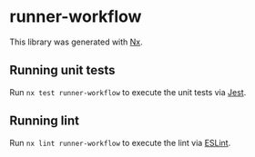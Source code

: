 # runner-workflow

This library was generated with [Nx](https://nx.dev).

## Running unit tests

Run `nx test runner-workflow` to execute the unit tests via [Jest](https://jestjs.io).

## Running lint

Run `nx lint runner-workflow` to execute the lint via [ESLint](https://eslint.org/).
